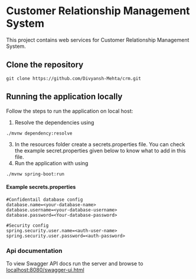 # Customer Relationship Management System
This project contains web services for Customer Relationship Management System.

## Clone the repository
```shell
git clone https://github.com/Divyansh-Mehta/crm.git
```

## Running the application locally
Follow the steps to run the application on local host:
1. Resolve the dependencies using
```shell
./mvnw dependency:resolve
```
3. In the resources folder create a secrets.properties file. You can check the example secret.properties given below to know what to add in this file.
4. Run the application with using
```shell
./mvnw spring-boot:run
```
#### Example secrets.properties
````
#Confidentail database config
database.name=<your-database-name>
database.username=<your-database-username>
database.password=<Your-database-password>

#Security config
spring.security.user.name=<auth-user-name>
spring.security.user.password=<auth-password>
````

### Api documentation
To view Swagger API docs run the server and browse to [localhost:8080/swagger-ui.html](http://localhost:8080/swagger-ui.html)